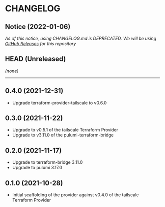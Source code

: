 CHANGELOG
=========

## Notice (2022-01-06)

*As of this notice, using CHANGELOG.md is DEPRECATED. We will be using [GitHub Releases](https://github.com/pulumi/pulumi-tailscale/releases) for this repository*

## HEAD (Unreleased)
_(none)_

---

## 0.4.0 (2021-12-31)
* Upgrade terraform-provider-tailscale to v0.6.0

## 0.3.0 (2021-11-22)
* Upgrade to v0.5.1 of the tailscale Terraform Provider
* Upgrade to v3.11.0 of the pulumi-terraform-bridge

## 0.2.0 (2021-11-17)
* Upgrade to terraform-bridge 3.11.0
* Upgrade to pulumi 3.17.0

## 0.1.0 (2021-10-28)
* Initial scaffolding of the provider against v0.4.0 of the tailscale Terraform Provider

